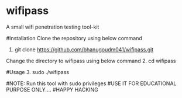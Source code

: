 # wifipass

A small wifi penetration testing tool-kit

#Installation
Clone the repository using below command
1. git clone https://github.com/bhanugoudm041/wifipass.git

Change the directory to wifipass using below command
2.  cd wifipass

#Usage
3. sudo ./wifipass 

#NOTE: Run this tool with sudo privileges
#USE IT FOR EDUCATIONAL PURPOSE ONLY....
#HAPPY HACKING
